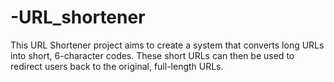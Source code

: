 # -URL_shortener
This URL Shortener project aims to create a system that converts long URLs into short, 6-character codes. These short URLs can then be used to redirect users back to the original, full-length URLs.

